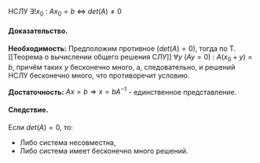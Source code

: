 НСЛУ $\exists !x_0\ :\ Ax_0 = b\ \Leftrightarrow\ det(A) \neq 0$

#### Доказательство.

**Необходимость:** Предположим противное ($det(A) = 0$), тогда по Т. [[Теорема о вычислении общего решения СЛУ]] $\forall y\ (Ay = 0)\ :\ A(x_0 + y) = b$, причём таких $y$ бесконечно много, а, следовательно, и решений НСЛУ бесконечно много, что противоречит условию.

**Достаточность:** $Ax = b \Rightarrow x = bA^{-1}$ - единственное представление.

#### Следствие.

Если $det(A) = 0$, то:
- Либо система несовместна,
- Либо система имеет бесконечно много решений.

